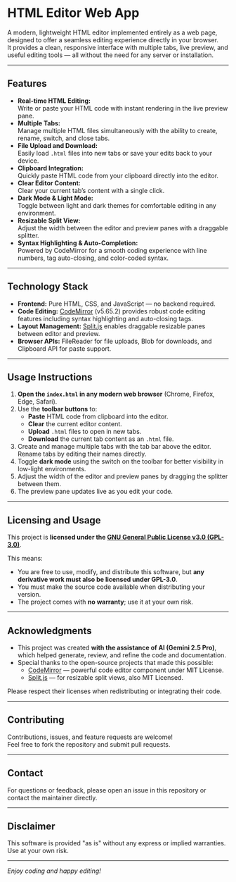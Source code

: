 # HTML Editor Web App

A modern, lightweight HTML editor implemented entirely as a web page, designed to offer a seamless editing experience directly in your browser.  
It provides a clean, responsive interface with multiple tabs, live preview, and useful editing tools — all without the need for any server or installation.

---

## Features

- **Real-time HTML Editing:**  
  Write or paste your HTML code with instant rendering in the live preview pane.  
- **Multiple Tabs:**  
  Manage multiple HTML files simultaneously with the ability to create, rename, switch, and close tabs.  
- **File Upload and Download:**  
  Easily load `.html` files into new tabs or save your edits back to your device.  
- **Clipboard Integration:**  
  Quickly paste HTML code from your clipboard directly into the editor.  
- **Clear Editor Content:**  
  Clear your current tab’s content with a single click.  
- **Dark Mode & Light Mode:**  
  Toggle between light and dark themes for comfortable editing in any environment.  
- **Resizable Split View:**  
  Adjust the width between the editor and preview panes with a draggable splitter.  
- **Syntax Highlighting & Auto-Completion:**  
  Powered by CodeMirror for a smooth coding experience with line numbers, tag auto-closing, and color-coded syntax.  

---

## Technology Stack

- **Frontend:** Pure HTML, CSS, and JavaScript — no backend required.  
- **Code Editing:** [CodeMirror](https://codemirror.net/) (v5.65.2) provides robust code editing features including syntax highlighting and auto-closing tags.  
- **Layout Management:** [Split.js](https://split.js.org/) enables draggable resizable panes between editor and preview.  
- **Browser APIs:** FileReader for file uploads, Blob for downloads, and Clipboard API for paste support.  

---

## Usage Instructions

1. **Open the `index.html` in any modern web browser** (Chrome, Firefox, Edge, Safari).  
2. Use the **toolbar buttons** to:  
   - **Paste** HTML code from clipboard into the editor.  
   - **Clear** the current editor content.  
   - **Upload** `.html` files to open in new tabs.  
   - **Download** the current tab content as an `.html` file.  
3. Create and manage multiple tabs with the tab bar above the editor. Rename tabs by editing their names directly.  
4. Toggle **dark mode** using the switch on the toolbar for better visibility in low-light environments.  
5. Adjust the width of the editor and preview panes by dragging the splitter between them.  
6. The preview pane updates live as you edit your code.  

---

## Licensing and Usage

This project is **licensed under the [GNU General Public License v3.0 (GPL-3.0)](https://www.gnu.org/licenses/gpl-3.0.en.html)**.  

This means:  
- You are free to use, modify, and distribute this software, but **any derivative work must also be licensed under GPL-3.0**.  
- You must make the source code available when distributing your version.  
- The project comes with **no warranty**; use it at your own risk.  

---

## Acknowledgments

- This project was created **with the assistance of AI (Gemini 2.5 Pro)**, which helped generate, review, and refine the code and documentation.  
- Special thanks to the open-source projects that made this possible:  
  - [CodeMirror](https://codemirror.net/) — powerful code editor component under MIT License.  
  - [Split.js](https://split.js.org/) — for resizable split views, also MIT Licensed.  

Please respect their licenses when redistributing or integrating their code.

---

## Contributing

Contributions, issues, and feature requests are welcome!  
Feel free to fork the repository and submit pull requests.

---

## Contact

For questions or feedback, please open an issue in this repository or contact the maintainer directly.

---

## Disclaimer

This software is provided "as is" without any express or implied warranties. Use at your own risk.

---

*Enjoy coding and happy editing!*  
